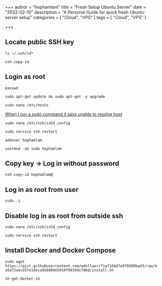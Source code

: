 +++
author = "hophamlam"
title = "Fresh Setup Ubuntu Server"
date = "2022-02-10"
description = "A Personal Guide for quick fresh Ubuntu server setup"
categories = [
    "Cloud", "VPS"
]
tags = [
    "Cloud", "VPS"
]

+++


## Locate public SSH key

`ls ~/.ssh/id*`

`ssh-copy-id`

## Login as root

`passwd` 

`sudo apt-get update && sudo apt-get -y upgrade`

`sudo nano /etc/hosts`

[When I run a sudo command it says unable to resolve host](https://askubuntu.com/questions/811098/when-i-run-a-sudo-command-it-says-unable-to-resolve-host)

`sudo nano /etc/ssh/sshd_config`

`sudo service ssh restart`

`adduser hophamlam`

`usermod -aG sudo hophamlam`

## Copy key -> Log in without password

`ssh-copy-id hophamlam@`

## Log in as root from user

`sudo -i`

## Disable log in as root from outside ssh

`sudo nano /etc/ssh/sshd_config`

`sudo service ssh restart`

## Install Docker and Docker Compose

`sudo wget https://gist.githubusercontent.com/wdullaer/f1af16bd7e970389bad3/raw/4a5a72aece57e1deca926894e5919f90350c706d/install.sh`

`sh get-docker.sh`
